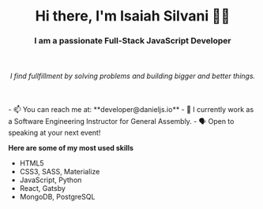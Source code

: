 <h1 align="center">Hi there, I'm Isaiah Silvani 👨‍💻</h1>
<h3 align="center">I am a passionate Full-Stack JavaScript Developer</h3>
<br>
<h6 align="center"><i>I find fullfillment by solving problems and building bigger and better things.</i></h6>
<br>
- 📫  You can reach me at: **developer@danieljs.io**
- 🏫 I currently work as a Software Engineering Instructor for General Assembly.
- 🗣  Open to speaking at your next event!
<br>

<b>Here are some of my most used skills</b>
- HTML5
- CSS3, SASS, Materialize
- JavaScript, Python
- React, Gatsby
- MongoDB, PostgreSQL 

<!--
**isaiahsilvani/isaiahsilvani** is a ✨ _special_ ✨ repository because its `README.md` (this file) appears on your GitHub profile.

Here are some ideas to get you started:

- 🔭 I’m currently working on ...
- 🌱 I’m currently learning ...
- 👯 I’m looking to collaborate on ...
- 🤔 I’m looking for help with ...
- 💬 Ask me about ...
- 📫 How to reach me: ...
- 😄 Pronouns: ...
- ⚡ Fun fact: ...
-->
